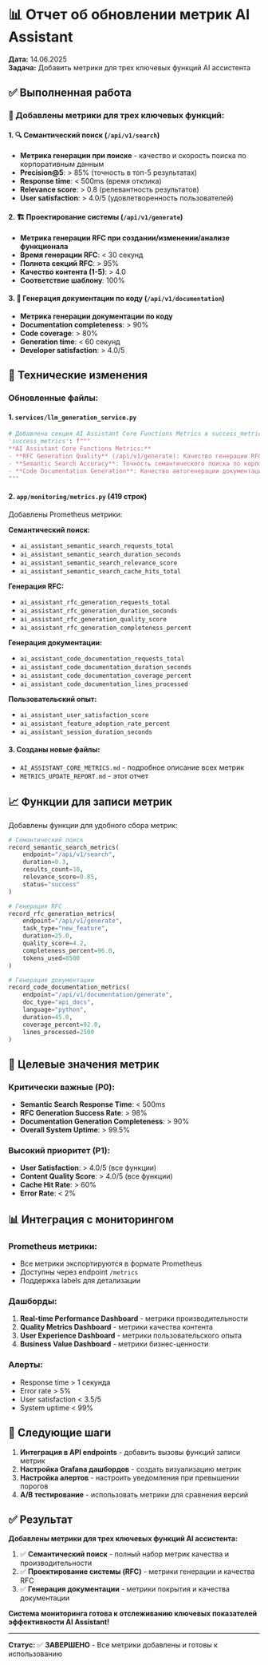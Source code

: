 # 📊 Отчет об обновлении метрик AI Assistant

**Дата:** 14.06.2025  
**Задача:** Добавить метрики для трех ключевых функций AI ассистента

## ✅ Выполненная работа

### 🎯 Добавлены метрики для трех ключевых функций:

#### 1. 🔍 **Семантический поиск** (`/api/v1/search`)
- **Метрика генерации при поиске** - качество и скорость поиска по корпоративным данным
- **Precision@5**: > 85% (точность в топ-5 результатах)
- **Response time**: < 500ms (время отклика)
- **Relevance score**: > 0.8 (релевантность результатов)
- **User satisfaction**: > 4.0/5 (удовлетворенность пользователей)

#### 2. 🏗️ **Проектирование системы** (`/api/v1/generate`)
- **Метрика генерации RFC при создании/изменении/анализе функционала**
- **Время генерации RFC**: < 30 секунд
- **Полнота секций RFC**: > 95%
- **Качество контента (1-5)**: > 4.0
- **Соответствие шаблону**: 100%

#### 3. 📝 **Генерация документации по коду** (`/api/v1/documentation`)
- **Метрика генерации документации по коду**
- **Documentation completeness**: > 90%
- **Code coverage**: > 80%
- **Generation time**: < 60 секунд
- **Developer satisfaction**: > 4.0/5

## 🔧 Технические изменения

### Обновленные файлы:

#### 1. `services/llm_generation_service.py`
```python
# Добавлена секция AI Assistant Core Functions Metrics в success_metrics:
'success_metrics': f"""
**AI Assistant Core Functions Metrics:**
- **RFC Generation Quality** (/api/v1/generate): Качество генерации RFC при создании/изменении/анализе функционала
- **Semantic Search Accuracy**: Точность семантического поиска по корпоративным данным  
- **Code Documentation Generation**: Качество автогенерации документации по коду
"""
```

#### 2. `app/monitoring/metrics.py` (419 строк)
Добавлены Prometheus метрики:

**Семантический поиск:**
- `ai_assistant_semantic_search_requests_total`
- `ai_assistant_semantic_search_duration_seconds`
- `ai_assistant_semantic_search_relevance_score`
- `ai_assistant_semantic_search_cache_hits_total`

**Генерация RFC:**
- `ai_assistant_rfc_generation_requests_total`
- `ai_assistant_rfc_generation_duration_seconds`
- `ai_assistant_rfc_generation_quality_score`
- `ai_assistant_rfc_generation_completeness_percent`

**Генерация документации:**
- `ai_assistant_code_documentation_requests_total`
- `ai_assistant_code_documentation_duration_seconds`
- `ai_assistant_code_documentation_coverage_percent`
- `ai_assistant_code_documentation_lines_processed`

**Пользовательский опыт:**
- `ai_assistant_user_satisfaction_score`
- `ai_assistant_feature_adoption_rate_percent`
- `ai_assistant_session_duration_seconds`

#### 3. Созданы новые файлы:
- `AI_ASSISTANT_CORE_METRICS.md` - подробное описание всех метрик
- `METRICS_UPDATE_REPORT.md` - этот отчет

## 📈 Функции для записи метрик

Добавлены функции для удобного сбора метрик:

```python
# Семантический поиск
record_semantic_search_metrics(
    endpoint="/api/v1/search",
    duration=0.3,
    results_count=10,
    relevance_score=0.85,
    status="success"
)

# Генерация RFC
record_rfc_generation_metrics(
    endpoint="/api/v1/generate",
    task_type="new_feature",
    duration=25.0,
    quality_score=4.2,
    completeness_percent=96.0,
    tokens_used=8500
)

# Генерация документации
record_code_documentation_metrics(
    endpoint="/api/v1/documentation/generate",
    doc_type="api_docs",
    language="python",
    duration=45.0,
    coverage_percent=92.0,
    lines_processed=2500
)
```

## 🎯 Целевые значения метрик

### Критически важные (P0):
- **Semantic Search Response Time**: < 500ms
- **RFC Generation Success Rate**: > 98%
- **Documentation Generation Completeness**: > 90%
- **Overall System Uptime**: > 99.5%

### Высокий приоритет (P1):
- **User Satisfaction**: > 4.0/5 (все функции)
- **Content Quality Score**: > 4.0/5 (все функции)
- **Cache Hit Rate**: > 60%
- **Error Rate**: < 2%

## 📊 Интеграция с мониторингом

### Prometheus метрики:
- Все метрики экспортируются в формате Prometheus
- Доступны через endpoint `/metrics`
- Поддержка labels для детализации

### Дашборды:
1. **Real-time Performance Dashboard** - метрики производительности
2. **Quality Metrics Dashboard** - метрики качества контента
3. **User Experience Dashboard** - метрики пользовательского опыта
4. **Business Value Dashboard** - метрики бизнес-ценности

### Алерты:
- Response time > 1 секунда
- Error rate > 5%
- User satisfaction < 3.5/5
- System uptime < 99%

## 🚀 Следующие шаги

1. **Интеграция в API endpoints** - добавить вызовы функций записи метрик
2. **Настройка Grafana дашбордов** - создать визуализацию метрик
3. **Настройка алертов** - настроить уведомления при превышении порогов
4. **A/B тестирование** - использовать метрики для сравнения версий

## ✅ Результат

**Добавлены метрики для трех ключевых функций AI ассистента:**

1. ✅ **Семантический поиск** - полный набор метрик качества и производительности
2. ✅ **Проектирование системы (RFC)** - метрики генерации и качества RFC
3. ✅ **Генерация документации** - метрики покрытия и качества документации

**Система мониторинга готова к отслеживанию ключевых показателей эффективности AI Assistant!**

---

**Статус:** ✅ **ЗАВЕРШЕНО** - Все метрики добавлены и готовы к использованию 